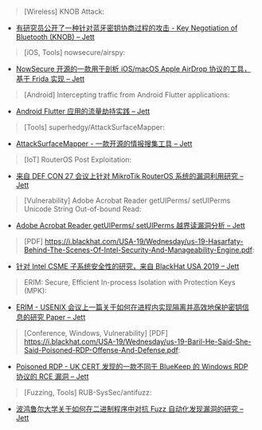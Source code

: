 > [Wireless] KNOB Attack: 


* [有研究员公开了一种针对蓝牙密钥协商过程的攻击 - Key Negotiation of Bluetooth (KNOB) – Jett](https://knobattack.com/)



> [iOS, Tools] nowsecure/airspy: 


* [NowSecure 开源的一款用于剖析 iOS/macOS Apple AirDrop 协议的工具，基于 Frida 实现 – Jett](https://github.com/nowsecure/airspy)



> [Android] Intercepting traffic from Android Flutter applications: 


* [Android Flutter 应用的流量劫持实践 – Jett](https://blog.nviso.be/2019/08/13/intercepting-traffic-from-android-flutter-applications/)



> [Tools] superhedgy/AttackSurfaceMapper: 


* [AttackSurfaceMapper - 一款开源的情报搜集工具 – Jett](https://github.com/superhedgy/AttackSurfaceMapper)



> [IoT] RouterOS Post Exploitation: 


* [来自 DEF CON 27 会议上针对 MikroTik RouterOS 系统的漏洞利用研究 – Jett](https://medium.com/tenable-techblog/routeros-post-exploitation-784c08044790)



> [Vulnerability] Adobe Acrobat Reader getUIPerms/ setUIPerms Unicode String Out-of-bound Read: 


* [Adobe Acrobat Reader getUIPerms/ setUIPerms 越界读漏洞分析 – Jett](https://paper.seebug.org/1016/)



> [PDF] https://i.blackhat.com/USA-19/Wednesday/us-19-Hasarfaty-Behind-The-Scenes-Of-Intel-Security-And-Manageability-Engine.pdf: 


* [针对 Intel CSME 子系统安全性的研究，来自 BlackHat USA 2019 – Jett](https://i.blackhat.com/USA-19/Wednesday/us-19-Hasarfaty-Behind-The-Scenes-Of-Intel-Security-And-Manageability-Engine.pdf)



> ERIM: Secure, Efficient In-process Isolation with Protection Keys (MPK): 


* [ERIM - USENIX 会议上一篇关于如何在进程内实现隔离并高效地保护密钥信息的研究 Paper – Jett](https://www.usenix.org/conference/usenixsecurity19/presentation/vahldiek-oberwagner)



> [Conference, Windows, Vulnerability] [PDF] https://i.blackhat.com/USA-19/Wednesday/us-19-Baril-He-Said-She-Said-Poisoned-RDP-Offense-And-Defense.pdf: 


* [Poisoned RDP - UK CERT 发现的一款不同于 BlueKeep 的 Windows RDP 协议的 RCE 漏洞 – Jett](https://i.blackhat.com/USA-19/Wednesday/us-19-Baril-He-Said-She-Said-Poisoned-RDP-Offense-And-Defense.pdf)



> [Fuzzing, Tools] RUB-SysSec/antifuzz: 


* [波鸿鲁尔大学关于如何在二进制程序中对抗 Fuzz 自动化发现漏洞的研究 – Jett](https://github.com/RUB-SysSec/antifuzz)